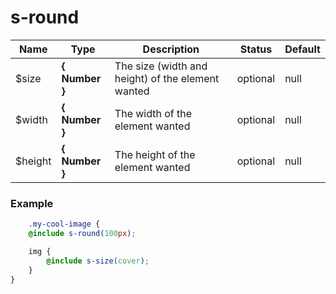 # s-round




Name  |  Type  |  Description  |  Status  |  Default
------------  |  ------------  |  ------------  |  ------------  |  ------------
$size  |  **{ Number }**  |  The size (width and height) of the element wanted  |  optional  |  null
$width  |  **{ Number }**  |  The width of the element wanted  |  optional  |  null
$height  |  **{ Number }**  |  The height of the element wanted  |  optional  |  null

### Example
```scss
	.my-cool-image {
	@include s-round(100px);

	img {
		@include s-size(cover);
	}
}
```
